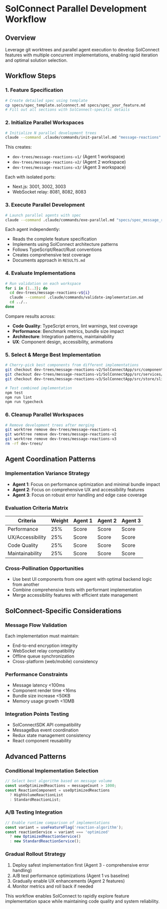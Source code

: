 # SolConnect Parallel Development Workflow

## Overview
Leverage git worktrees and parallel agent execution to develop SolConnect features with multiple concurrent implementations, enabling rapid iteration and optimal solution selection.

## Workflow Steps

### 1. Feature Specification
```bash
# Create detailed spec using template
cp specs/spec_template.solconnect.md specs/spec_your_feature.md
# Fill out all sections with SolConnect-specific details
```

### 2. Initialize Parallel Workspaces
```bash
# Initialize N parallel development trees
claude --command .claude/commands/init-parallel.md "message-reactions" "3"
```

This creates:
- `dev-trees/message-reactions-v1/` (Agent 1 workspace)
- `dev-trees/message-reactions-v2/` (Agent 2 workspace)  
- `dev-trees/message-reactions-v3/` (Agent 3 workspace)

Each with isolated ports:
- Next.js: 3001, 3002, 3003
- WebSocket relay: 8081, 8082, 8083

### 3. Execute Parallel Development
```bash
# Launch parallel agents with spec
claude --command .claude/commands/exe-parallel.md "specs/spec_message_reactions.md" "3"
```

Each agent independently:
- Reads the complete feature specification
- Implements using SolConnect architecture patterns
- Follows TypeScript/React/Rust conventions
- Creates comprehensive test coverage
- Documents approach in `RESULTS.md`

### 4. Evaluate Implementations
```bash
# Run validation on each workspace
for i in {1..3}; do
  cd dev-trees/message-reactions-v${i}
  claude --command .claude/commands/validate-implementation.md
  cd ../..
done
```

Compare results across:
- **Code Quality**: TypeScript errors, lint warnings, test coverage
- **Performance**: Benchmark metrics, bundle size impact
- **Architecture**: Integration patterns, maintainability
- **UX**: Component design, accessibility, animations

### 5. Select & Merge Best Implementation
```bash
# Cherry-pick best components from different implementations
git checkout dev-trees/message-reactions-v2/SolConnectApp/src/components/MessageReactions.tsx
git checkout dev-trees/message-reactions-v1/SolConnectApp/src/services/ReactionService.ts
git checkout dev-trees/message-reactions-v3/SolConnectApp/src/store/slices/reactionsSlice.ts

# Test combined implementation
npm test
npm run lint
npm run typecheck
```

### 6. Cleanup Parallel Workspaces
```bash
# Remove development trees after merging
git worktree remove dev-trees/message-reactions-v1
git worktree remove dev-trees/message-reactions-v2  
git worktree remove dev-trees/message-reactions-v3
rm -rf dev-trees/
```

## Agent Coordination Patterns

### Implementation Variance Strategy
- **Agent 1**: Focus on performance optimization and minimal bundle impact
- **Agent 2**: Focus on comprehensive UX and accessibility features
- **Agent 3**: Focus on robust error handling and edge case coverage

### Evaluation Criteria Matrix
| Criteria | Weight | Agent 1 | Agent 2 | Agent 3 |
|----------|--------|---------|---------|---------|
| Performance | 25% | Score | Score | Score |
| UX/Accessibility | 25% | Score | Score | Score |
| Code Quality | 25% | Score | Score | Score |
| Maintainability | 25% | Score | Score | Score |

### Cross-Pollination Opportunities
- Use best UI components from one agent with optimal backend logic from another
- Combine comprehensive tests with performant implementation
- Merge accessibility features with efficient state management

## SolConnect-Specific Considerations

### Message Flow Validation
Each implementation must maintain:
- End-to-end encryption integrity
- WebSocket relay compatibility
- Offline queue synchronization
- Cross-platform (web/mobile) consistency

### Performance Constraints
- Message latency <100ms
- Component render time <16ms
- Bundle size increase <50KB
- Memory usage growth <10MB

### Integration Points Testing
- SolConnectSDK API compatibility
- MessageBus event coordination
- Redux state management consistency
- React component reusability

## Advanced Patterns

### Conditional Implementation Selection
```typescript
// Select best algorithm based on message volume
const useOptimizedReactions = messageCount > 1000;
const ReactionComponent = useOptimizedReactions 
  ? HighVolumeReactionList 
  : StandardReactionList;
```

### A/B Testing Integration
```typescript
// Enable runtime comparison of implementations
const variant = useFeatureFlag('reaction-algorithm');
const reactionService = variant === 'optimized' 
  ? new OptimizedReactionService()
  : new StandardReactionService();
```

### Gradual Rollout Strategy
1. Deploy safest implementation first (Agent 3 - comprehensive error handling)
2. A/B test performance optimizations (Agent 1 vs baseline)  
3. Gradually enable UX enhancements (Agent 2 features)
4. Monitor metrics and roll back if needed

This workflow enables SolConnect to rapidly explore feature implementation space while maintaining code quality and system reliability.